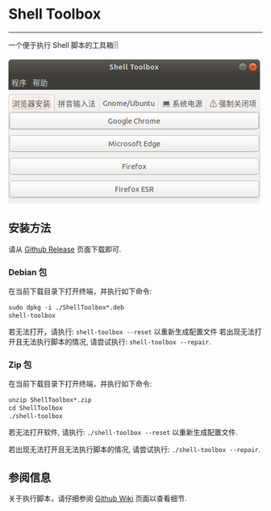 # Shell Toolbox

-----

一个便于执行 Shell 脚本的工具箱🗄️

![Screenshot](./docs/screenshot.png)

## 安装方法

请从 [Github Release](https://github.com/CatIsNotFound/ShellToolbox/releases) 页面下载即可.

### Debian 包
在当前下载目录下打开终端，并执行如下命令:

```shell
sudo dpkg -i ./ShellToolbox*.deb
shell-toolbox 
```

若无法打开，请执行: `shell-toolbox --reset` 以重新生成配置文件
若出现无法打开且无法执行脚本的情况, 请尝试执行: `shell-toolbox --repair`.

### Zip 包
在当前下载目录下打开终端，并执行如下命令:

```shell
unzip ShellToolbox*.zip
cd ShellToolbox
./shell-toolbox  
```

若无法打开软件, 请执行: `./shell-toolbox --reset` 以重新生成配置文件.

若出现无法打开且无法执行脚本的情况, 请尝试执行: `./shell-toolbox --repair`.

## 参阅信息

关于执行脚本，请仔细参阅 [Github Wiki](https://github.com/CatIsNotFound/ShellToolbox/wiki) 页面以查看细节.
